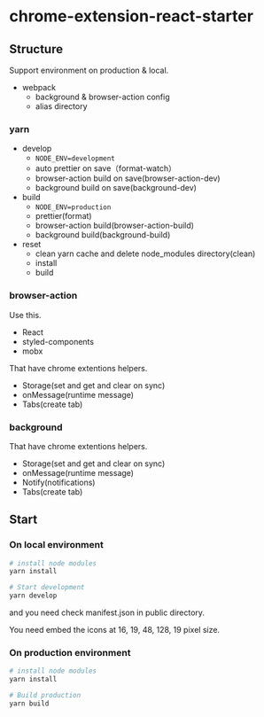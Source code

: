 # chrome-extension-react-starter

## Structure

Support environment on production & local.

- webpack
  - background & browser-action config
  - alias directory

### yarn

- develop
  - `NODE_ENV=development`
  - auto prettier on save（format-watch）
  - browser-action build on save(browser-action-dev)
  - background build on save(background-dev)
- build
  - `NODE_ENV=production`
  - prettier(format)
  - browser-action build(browser-action-build)
  - background build(background-build)
- reset
  - clean yarn cache and delete node_modules directory(clean)
  - install
  - build

### browser-action

Use this.

- React
- styled-components
- mobx

That have chrome extentions helpers.

- Storage(set and get and clear on sync)
- onMessage(runtime message)
- Tabs(create tab)

### background

That have chrome extentions helpers.

- Storage(set and get and clear on sync)
- onMessage(runtime message)
- Notify(notifications)
- Tabs(create tab)

## Start

### On local environment

```sh
# install node modules
yarn install

# Start development
yarn develop
```

and you need check manifest.json in public directory.

You need embed the icons at 16, 19, 48, 128, 19 pixel size.

### On production environment

```sh
# install node modules
yarn install

# Build production
yarn build
```
